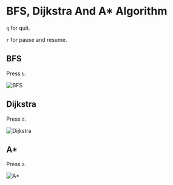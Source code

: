 # BFS, Dijkstra And A* Algorithm

`q` for quit.

`r` for pause and resume.

## BFS

Press `b`.

![BFS](images/BFS.gif)

## Dijkstra

Press `d`.

![Dijkstra](images/Dijskstra.gif)

## A*

Press `a`.

![A*](images/AStar.gif)
